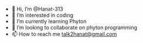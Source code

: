 - 👋 Hi, I’m @Hanat-313
- 👀 I’m interested in coding
- 🌱 I’m currently learning Phyton
- 💞️ I’m looking to collaborate on phyton programming
- 📫 How to reach me talk2hanat@gmail.com

<!---
Hanat-313/Hanat-313 is a ✨ special ✨ repository because its `README.md` (this file) appears on your GitHub profile.
You can click the Preview link to take a look at your changes.
--->
